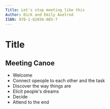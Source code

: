```yaml
---
Title: Let's stop meeting like this
Author: Dick and Emily Axelrod
ISBN: 978-1-62656-085-7
---
```


Title
=====


Meeting Canoe
-------------

  * Welcome
  * Connect opeople to each other and the task
  * Discover the way things are
  * Elicit people's dreams
  * Decide
  * Attend to the end


